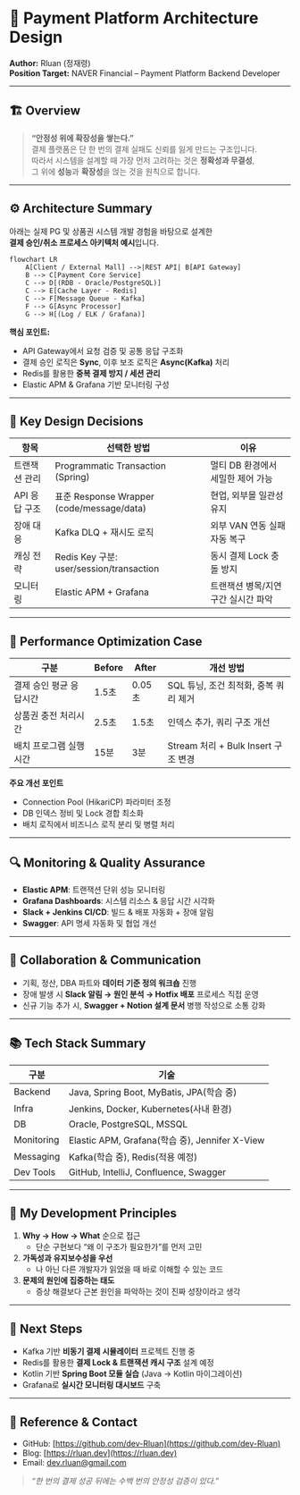 # 🧭 Payment Platform Architecture Design  
**Author:** Rluan (정재령)  
**Position Target:** NAVER Financial – Payment Platform Backend Developer  

---

## 🏗️ Overview

> **“안정성 위에 확장성을 쌓는다.”**  
결제 플랫폼은 단 한 번의 결제 실패도 신뢰를 잃게 만드는 구조입니다.  
따라서 시스템을 설계할 때 가장 먼저 고려하는 것은 **정확성과 무결성**,  
그 위에 **성능**과 **확장성**을 얹는 것을 원칙으로 합니다.

---

## ⚙️ Architecture Summary

아래는 실제 PG 및 상품권 시스템 개발 경험을 바탕으로 설계한  
**결제 승인/취소 프로세스 아키텍처 예시**입니다.

```mermaid
flowchart LR
    A[Client / External Mall] -->|REST API| B[API Gateway]
    B --> C[Payment Core Service]
    C --> D[(RDB - Oracle/PostgreSQL)]
    C --> E[Cache Layer - Redis]
    C --> F[Message Queue - Kafka]
    F --> G[Async Processor]
    G --> H[(Log / ELK / Grafana)]
```

**핵심 포인트:**
- API Gateway에서 요청 검증 및 공통 응답 구조화
- 결제 승인 로직은 **Sync**, 이후 보조 로직은 **Async(Kafka)** 처리  
- Redis를 활용한 **중복 결제 방지 / 세션 관리**
- Elastic APM & Grafana 기반 모니터링 구성

---

## 🧩 Key Design Decisions

| 항목 | 선택한 방법 | 이유 |
|------|--------------|------|
| 트랜잭션 관리 | Programmatic Transaction (Spring) | 멀티 DB 환경에서 세밀한 제어 가능 |
| API 응답 구조 | 표준 Response Wrapper (code/message/data) | 현업, 외부몰 일관성 유지 |
| 장애 대응 | Kafka DLQ + 재시도 로직 | 외부 VAN 연동 실패 자동 복구 |
| 캐싱 전략 | Redis Key 구분: user/session/transaction | 동시 결제 Lock 충돌 방지 |
| 모니터링 | Elastic APM + Grafana | 트랜잭션 병목/지연 구간 실시간 파악 |

---

## 🚀 Performance Optimization Case

| 구분 | Before | After | 개선 방법 |
|------|---------|--------|------------|
| 결제 승인 평균 응답시간 | 1.5초 | 0.05초 | SQL 튜닝, 조건 최적화, 중복 쿼리 제거 |
| 상품권 충전 처리시간 | 2.5초 | 1.5초 | 인덱스 추가, 쿼리 구조 개선 |
| 배치 프로그램 실행시간 | 15분 | 3분 | Stream 처리 + Bulk Insert 구조 변경 |

**주요 개선 포인트**
- Connection Pool (HikariCP) 파라미터 조정  
- DB 인덱스 정비 및 Lock 경합 최소화  
- 배치 로직에서 비즈니스 로직 분리 및 병렬 처리

---

## 🔍 Monitoring & Quality Assurance

- **Elastic APM**: 트랜잭션 단위 성능 모니터링  
- **Grafana Dashboards**: 시스템 리소스 & 응답 시간 시각화  
- **Slack + Jenkins CI/CD**: 빌드 & 배포 자동화 + 장애 알림  
- **Swagger**: API 명세 자동화 및 협업 개선  

---

## 🤝 Collaboration & Communication

- 기획, 정산, DBA 파트와 **데이터 기준 정의 워크숍** 진행  
- 장애 발생 시 **Slack 알림 → 원인 분석 → Hotfix 배포** 프로세스 직접 운영  
- 신규 기능 추가 시, **Swagger + Notion 설계 문서** 병행 작성으로 소통 강화  

---

## 📚 Tech Stack Summary

| 구분 | 기술 |
|------|------|
| Backend | Java, Spring Boot, MyBatis, JPA(학습 중) |
| Infra | Jenkins, Docker, Kubernetes(사내 환경) |
| DB | Oracle, PostgreSQL, MSSQL |
| Monitoring | Elastic APM, Grafana(학습 중), Jennifer X-View |
| Messaging | Kafka(학습 중), Redis(적용 예정) |
| Dev Tools | GitHub, IntelliJ, Confluence, Swagger |

---

## 🧠 My Development Principles

1. **Why → How → What** 순으로 접근  
   - 단순 구현보다 “왜 이 구조가 필요한가”를 먼저 고민  
2. **가독성과 유지보수성을 우선**  
   - 나 아닌 다른 개발자가 읽었을 때 바로 이해할 수 있는 코드  
3. **문제의 원인에 집중하는 태도**  
   - 증상 해결보다 근본 원인을 파악하는 것이 진짜 성장이라고 생각  

---

## 🌱 Next Steps

- Kafka 기반 **비동기 결제 시뮬레이터** 프로젝트 진행 중  
- Redis를 활용한 **결제 Lock & 트랜잭션 캐시 구조** 설계 예정  
- Kotlin 기반 **Spring Boot 모듈 실습** (Java → Kotlin 마이그레이션)  
- Grafana로 **실시간 모니터링 대시보드** 구축  

---

## 📎 Reference & Contact

- GitHub: [https://github.com/dev-Rluan](https://github.com/dev-Rluan)  
- Blog: [https://rluan.dev](https://rluan.dev)  
- Email: dev.rluan@gmail.com  

> _“한 번의 결제 성공 뒤에는 수백 번의 안정성 검증이 있다.”_
